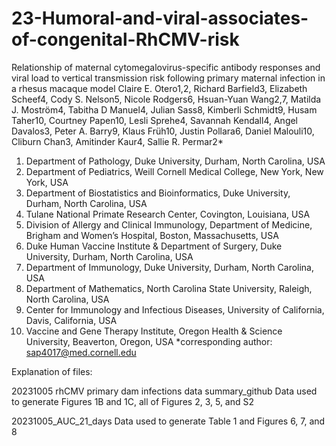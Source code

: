# 23-Humoral-and-viral-associates-of-congenital-RhCMV-risk
Relationship of maternal cytomegalovirus-specific antibody responses and viral load to vertical transmission risk following primary maternal infection in a rhesus macaque model
Claire E. Otero1,2, Richard Barfield3, Elizabeth Scheef4, Cody S. Nelson5, Nicole Rodgers6, Hsuan-Yuan Wang2,7, Matilda J. Moström4, Tabitha D Manuel4, Julian Sass8, Kimberli Schmidt9, Husam Taher10, Courtney Papen10, Lesli Sprehe4, Savannah Kendall4, Angel Davalos3, Peter A. Barry9, Klaus Früh10, Justin Pollara6, Daniel Malouli10, Cliburn Chan3, Amitinder Kaur4, Sallie R. Permar2*
1.	Department of Pathology, Duke University, Durham, North Carolina, USA
2.	Department of Pediatrics, Weill Cornell Medical College, New York, New York, USA
3.	Department of Biostatistics and Bioinformatics, Duke University, Durham, North Carolina, USA
4.	Tulane National Primate Research Center, Covington, Louisiana, USA
5.	Division of Allergy and Clinical Immunology, Department of Medicine, Brigham and Women’s Hospital, Boston, Massachusetts, USA
6.	Duke Human Vaccine Institute & Department of Surgery, Duke University, Durham, North Carolina, USA
7.	Department of Immunology, Duke University, Durham, North Carolina, USA
8.	Department of Mathematics, North Carolina State University, Raleigh, North Carolina, USA
9.	Center for Immunology and Infectious Diseases, University of California, Davis, California, USA
10.	Vaccine and Gene Therapy Institute, Oregon Health & Science University, Beaverton, Oregon, USA
*corresponding author: sap4017@med.cornell.edu

Explanation of files:

20231005 rhCMV primary dam infections data summary_github
Data used to generate Figures 1B and 1C, all of Figures 2, 3, 5, and S2

20231005_AUC_21_days
Data used to generate Table 1 and Figures 6, 7, and 8
